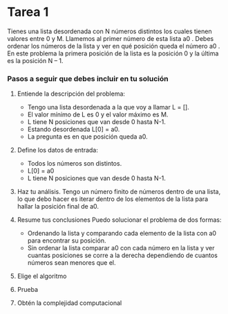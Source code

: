 # Tarea 1

Tienes una lista desordenada con N números distintos los cuales tienen valores entre 0 y M. Llamemos al primer número de esta lista a0 . Debes ordenar los números de la lista y ver en qué posición queda el número a0 . En este problema la primera posición de la lista es la posición 0 y la última es la posición N – 1.

### Pasos a seguir que debes incluir en tu solución

1. Entiende la descripción del problema: 
   - Tengo una lista desordenada a la que voy a llamar L = []. 
   - El valor mínimo de L es 0 y el valor máximo es M.
   - L tiene N posiciones que van desde 0 hasta N-1. 
   - Estando desordenada L[0] = a0.
   - La pregunta es en que posición queda a0.

2. Define los datos de entrada:
   - Todos los números son distintos.
   - L[0] = a0
   - L tiene N posiciones que van desde 0 hasta N-1. 


3. Haz tu análisis.
   Tengo un número finito de números dentro de una lista, lo que debo hacer es iterar dentro de los elementos de la lista para hallar la posición final de a0.
   
4. Resume tus conclusiones
   Puedo solucionar el problema de dos formas:
   - Ordenando la lista y comparando cada elemento de la lista con a0 para encontrar su posición.
   - Sin ordenar la lista comparar a0 con cada número en la lista y ver cuantas posiciones se corre a la derecha dependiendo de cuantos números sean menores que el.
5. Elige el algoritmo
6. Prueba
7. Obtén la complejidad computacional